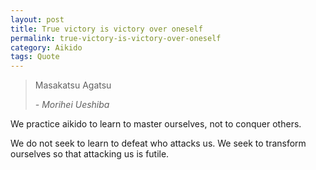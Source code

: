 ```yaml
---
layout: post
title: True victory is victory over oneself
permalink: true-victory-is-victory-over-oneself
category: Aikido
tags: Quote
---
```



> Masakatsu Agatsu 
>
> *- Morihei Ueshiba*



We practice aikido to learn to master ourselves, not to conquer others.

We do not seek to learn to defeat who attacks us. We seek to transform ourselves so that attacking us is futile.

